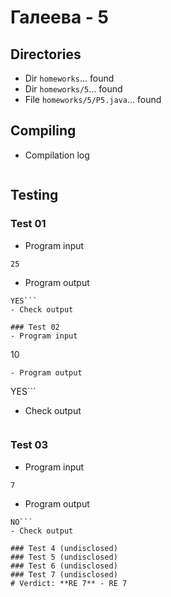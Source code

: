 # Галеева - 5
## Directories
- Dir `homeworks`... found
- Dir `homeworks/5`... found
- File `homeworks/5/P5.java`... found
## Compiling
- Compilation log
```
```
## Testing
### Test 01
- Program input
```
25
```
- Program output
```
YES```
- Check output
```
```
### Test 02
- Program input
```
10
```
- Program output
```
YES```
- Check output
```
```
### Test 03
- Program input
```
7
```
- Program output
```
NO```
- Check output
```
```
### Test 4 (undisclosed)
### Test 5 (undisclosed)
### Test 6 (undisclosed)
### Test 7 (undisclosed)
# Verdict: **RE 7** - RE 7
